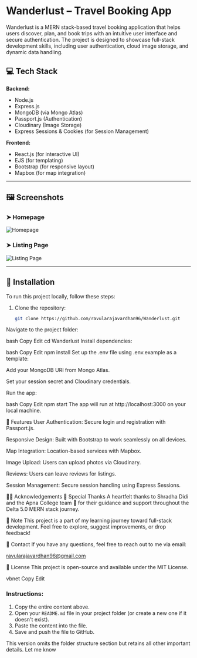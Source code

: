 # Wanderlust – Travel Booking App

Wanderlust is a MERN stack-based travel booking application that helps users discover, plan, and book trips with an intuitive user interface and secure authentication. The project is designed to showcase full-stack development skills, including user authentication, cloud image storage, and dynamic data handling.

## 💻 Tech Stack

**Backend:**  
- Node.js  
- Express.js  
- MongoDB (via Mongo Atlas)  
- Passport.js (Authentication)  
- Cloudinary (Image Storage)  
- Express Sessions & Cookies (for Session Management)

**Frontend:**  
- React.js (for interactive UI)  
- EJS (for templating)  
- Bootstrap (for responsive layout)  
- Mapbox (for map integration)

---

## 🖼️ Screenshots

### ➤ Homepage
![Homepage](https://user-images.githubusercontent.com/your-username/your-image-link.png)

### ➤ Listing Page
![Listing Page](https://user-images.githubusercontent.com/your-username/your-image-link2.png)

---

## 🔧 Installation

To run this project locally, follow these steps:

1. Clone the repository:
   ```bash
   git clone https://github.com/ravularajavardhan96/Wanderlust.git
Navigate to the project folder:

bash
Copy
Edit
cd Wanderlust
Install dependencies:

bash
Copy
Edit
npm install
Set up the .env file using .env.example as a template:

Add your MongoDB URI from Mongo Atlas.

Set your session secret and Cloudinary credentials.

Run the app:

bash
Copy
Edit
npm start
The app will run at http://localhost:3000 on your local machine.

🚀 Features
User Authentication: Secure login and registration with Passport.js.

Responsive Design: Built with Bootstrap to work seamlessly on all devices.

Map Integration: Location-based services with Mapbox.

Image Upload: Users can upload photos via Cloudinary.

Reviews: Users can leave reviews for listings.

Session Management: Secure session handling using Express Sessions.

👨‍💻 Acknowledgements
🙌 Special Thanks
A heartfelt thanks to Shradha Didi and the Apna College team 🙏 for their guidance and support throughout the Delta 5.0 MERN stack journey.

📌 Note
This project is a part of my learning journey toward full-stack development.
Feel free to explore, suggest improvements, or drop feedback!

📩 Contact
If you have any questions, feel free to reach out to me via email:

ravularajavardhan96@gmail.com

📝 License
This project is open-source and available under the MIT License.

vbnet
Copy
Edit

### Instructions:
1. Copy the entire content above.
2. Open your `README.md` file in your project folder (or create a new one if it doesn't exist).
3. Paste the content into the file.
4. Save and push the file to GitHub.

This version omits the folder structure section but retains all other important details. Let me know
